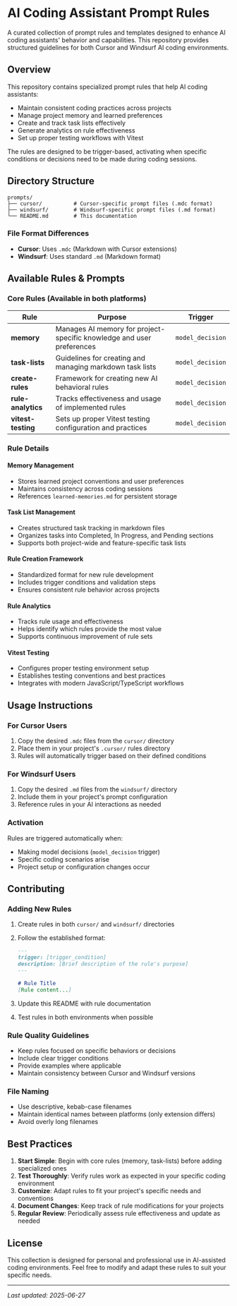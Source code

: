 # AI Coding Assistant Prompt Rules

A curated collection of prompt rules and templates designed to enhance AI coding assistants' behavior and capabilities. This repository provides structured guidelines for both Cursor and Windsurf AI coding environments.

## Overview

This repository contains specialized prompt rules that help AI coding assistants:
- Maintain consistent coding practices across projects
- Manage project memory and learned preferences
- Create and track task lists effectively
- Generate analytics on rule effectiveness
- Set up proper testing workflows with Vitest

The rules are designed to be trigger-based, activating when specific conditions or decisions need to be made during coding sessions.

## Directory Structure

```
prompts/
├── cursor/          # Cursor-specific prompt files (.mdc format)
├── windsurf/        # Windsurf-specific prompt files (.md format)
└── README.md        # This documentation
```

### File Format Differences
- **Cursor**: Uses `.mdc` (Markdown with Cursor extensions)
- **Windsurf**: Uses standard `.md` (Markdown format)

## Available Rules & Prompts

### Core Rules (Available in both platforms)

| Rule | Purpose | Trigger |
|------|---------|---------|
| **memory** | Manages AI memory for project-specific knowledge and user preferences | `model_decision` |
| **task-lists** | Guidelines for creating and managing markdown task lists | `model_decision` |
| **create-rules** | Framework for creating new AI behavioral rules | `model_decision` |
| **rule-analytics** | Tracks effectiveness and usage of implemented rules | `model_decision` |
| **vitest-testing** | Sets up proper Vitest testing configuration and practices | `model_decision` |

### Rule Details

#### Memory Management
- Stores learned project conventions and user preferences
- Maintains consistency across coding sessions
- References `learned-memories.md` for persistent storage

#### Task List Management
- Creates structured task tracking in markdown files
- Organizes tasks into Completed, In Progress, and Pending sections
- Supports both project-wide and feature-specific task lists

#### Rule Creation Framework
- Standardized format for new rule development
- Includes trigger conditions and validation steps
- Ensures consistent rule behavior across projects

#### Rule Analytics
- Tracks rule usage and effectiveness
- Helps identify which rules provide the most value
- Supports continuous improvement of rule sets

#### Vitest Testing
- Configures proper testing environment setup
- Establishes testing conventions and best practices
- Integrates with modern JavaScript/TypeScript workflows

## Usage Instructions

### For Cursor Users
1. Copy the desired `.mdc` files from the `cursor/` directory
2. Place them in your project's `.cursor/` rules directory
3. Rules will automatically trigger based on their defined conditions

### For Windsurf Users
1. Copy the desired `.md` files from the `windsurf/` directory
2. Include them in your project's prompt configuration
3. Reference rules in your AI interactions as needed

### Activation
Rules are triggered automatically when:
- Making model decisions (`model_decision` trigger)
- Specific coding scenarios arise
- Project setup or configuration changes occur

## Contributing

### Adding New Rules
1. Create rules in both `cursor/` and `windsurf/` directories
2. Follow the established format:
   ```markdown
   ---
   trigger: [trigger_condition]
   description: [Brief description of the rule's purpose]
   ---
   
   # Rule Title
   [Rule content...]
   ```

3. Update this README with rule documentation
4. Test rules in both environments when possible

### Rule Quality Guidelines
- Keep rules focused on specific behaviors or decisions
- Include clear trigger conditions
- Provide examples where applicable
- Maintain consistency between Cursor and Windsurf versions

### File Naming
- Use descriptive, kebab-case filenames
- Maintain identical names between platforms (only extension differs)
- Avoid overly long filenames

## Best Practices

1. **Start Simple**: Begin with core rules (memory, task-lists) before adding specialized ones
2. **Test Thoroughly**: Verify rules work as expected in your specific coding environment
3. **Customize**: Adapt rules to fit your project's specific needs and conventions
4. **Document Changes**: Keep track of rule modifications for your projects
5. **Regular Review**: Periodically assess rule effectiveness and update as needed

## License

This collection is designed for personal and professional use in AI-assisted coding environments. Feel free to modify and adapt these rules to suit your specific needs.

---

*Last updated: 2025-06-27*
